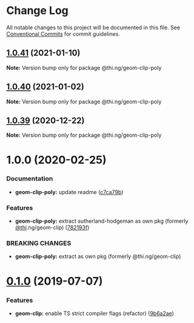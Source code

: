 # Change Log

All notable changes to this project will be documented in this file.
See [Conventional Commits](https://conventionalcommits.org) for commit guidelines.

## [1.0.41](https://github.com/thi-ng/umbrella/compare/@thi.ng/geom-clip-poly@1.0.40...@thi.ng/geom-clip-poly@1.0.41) (2021-01-10)

**Note:** Version bump only for package @thi.ng/geom-clip-poly





## [1.0.40](https://github.com/thi-ng/umbrella/compare/@thi.ng/geom-clip-poly@1.0.39...@thi.ng/geom-clip-poly@1.0.40) (2021-01-02)

**Note:** Version bump only for package @thi.ng/geom-clip-poly





## [1.0.39](https://github.com/thi-ng/umbrella/compare/@thi.ng/geom-clip-poly@1.0.38...@thi.ng/geom-clip-poly@1.0.39) (2020-12-22)

**Note:** Version bump only for package @thi.ng/geom-clip-poly





# 1.0.0 (2020-02-25)


### Documentation

* **geom-clip-poly:** update readme ([c7ca79b](https://github.com/thi-ng/umbrella/commit/c7ca79b7e5e3d6badca2baa79fef8870ad9f9309))


### Features

* **geom-clip-poly:** extract sutherland-hodgeman as own pkg (formerly [@thi](https://github.com/thi).ng/geom-clip) ([782193f](https://github.com/thi-ng/umbrella/commit/782193f2fc06c18a564d5b983839f55b9143b4f7))


### BREAKING CHANGES

* **geom-clip-poly:** extract as own pkg (formerly @thi.ng/geom-clip)





# [0.1.0](https://github.com/thi-ng/umbrella/compare/@thi.ng/geom-clip@0.0.19...@thi.ng/geom-clip@0.1.0) (2019-07-07)

### Features

* **geom-clip:** enable TS strict compiler flags (refactor) ([9b6a2ae](https://github.com/thi-ng/umbrella/commit/9b6a2ae))
